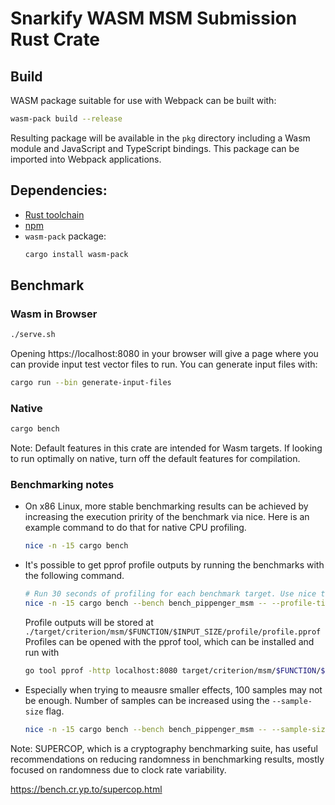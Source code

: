 # Snarkify WASM MSM Submission Rust Crate

## Build

WASM package suitable for use with Webpack can be built with:

```bash
wasm-pack build --release
```

Resulting package will be available in the `pkg` directory including a Wasm module and JavaScript
and TypeScript bindings. This package can be imported into Webpack applications.

## Dependencies:

* [Rust toolchain](https://www.rust-lang.org/tools/install)
* [npm](https://www.npmjs.com/get-npm)
* `wasm-pack` package:
    ```bash
    cargo install wasm-pack
    ```

## Benchmark

### Wasm in Browser

```bash
./serve.sh
```

Opening https://localhost:8080 in your browser will give a page where you can provide input test
vector files to run. You can generate input files with:

```bash
cargo run --bin generate-input-files
```

### Native

```bash
cargo bench
```

Note: Default features in this crate are intended for Wasm targets. If looking to run optimally on
native, turn off the default features for compilation.

### Benchmarking notes

* On x86 Linux, more stable benchmarking results can be achieved by increasing the execution pririty of
    the benchmark via nice. Here is an example command to do that for native CPU profiling.
    ```bash
    nice -n -15 cargo bench
    ```

* It's possible to get pprof profile outputs by running the benchmarks with the following command.
    ```bash
    # Run 30 seconds of profiling for each benchmark target. Use nice to increase priority.
    nice -n -15 cargo bench --bench bench_pippenger_msm -- --profile-time 30
    ```

    Profile outputs will be stored at `./target/criterion/msm/$FUNCTION/$INPUT_SIZE/profile/profile.pprof`
    Profiles can be opened with the pprof tool, which can be installed and run with

    ```bash
    go tool pprof -http localhost:8080 target/criterion/msm/$FUNCTION/$INPUT_SIZE/profile.pprof
    ```

* Especially when trying to meausre smaller effects, 100 samples may not be enough. Number of
    samples can be increased using the `--sample-size` flag.

    ```bash
    nice -n -15 cargo bench --bench bench_pippenger_msm -- --sample-size 1000
    ```

Note: SUPERCOP, which is a cryptography benchmarking suite, has useful recommendations on reducing
randomness in benchmarking results, mostly focused on randomness due to clock rate variability.

https://bench.cr.yp.to/supercop.html
